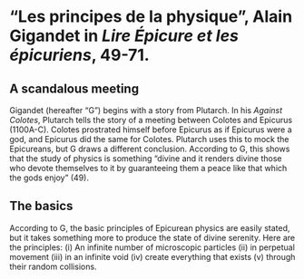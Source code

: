 # “Les principes de la physique”, Alain Gigandet in *Lire Épicure et les épicuriens*, 49-71.

## A scandalous meeting

Gigandet (hereafter “G”) begins with a story from Plutarch. In his *Against Colotes*, Plutarch tells the story of a meeting between Colotes and Epicurus (1100A-C). Colotes prostrated himself before Epicurus as if Epicurus were a god, and Epicurus did the same for Colotes. Plutarch uses this to mock the Epicureans, but G draws a different conclusion. According to G, this shows that the study of physics is something “divine and it renders divine those who devote themselves to it by guaranteeing them a peace like that which the gods enjoy” (49).

## The basics

According to G, the basic principles of Epicurean physics are easily stated, but it takes something more to produce the state of divine serenity. Here are the principles: (i) An infinite number of microscopic particles (ii) in perpetual movement (iii) in an infinite void (iv) create everything that exists (v) through their random collisions.
